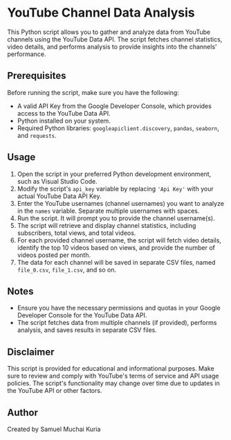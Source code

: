 # YouTube Channel Data Analysis

This Python script allows you to gather and analyze data from YouTube channels using the YouTube Data API. The script fetches channel statistics, video details, and performs analysis to provide insights into the channels' performance.

## Prerequisites

Before running the script, make sure you have the following:

- A valid API Key from the Google Developer Console, which provides access to the YouTube Data API.
- Python installed on your system.
- Required Python libraries: `googleapiclient.discovery`, `pandas`, `seaborn`, and `requests`.

## Usage

1. Open the script in your preferred Python development environment, such as Visual Studio Code.
2. Modify the script's `api_key` variable by replacing `'Api Key'` with your actual YouTube Data API Key.
3. Enter the YouTube usernames (channel usernames) you want to analyze in the `names` variable. Separate multiple usernames with spaces.
4. Run the script. It will prompt you to provide the channel username(s).
5. The script will retrieve and display channel statistics, including subscribers, total views, and total videos.
6. For each provided channel username, the script will fetch video details, identify the top 10 videos based on views, and provide the number of videos posted per month.
7. The data for each channel will be saved in separate CSV files, named `file_0.csv`, `file_1.csv`, and so on.

## Notes

- Ensure you have the necessary permissions and quotas in your Google Developer Console for the YouTube Data API.
- The script fetches data from multiple channels (if provided), performs analysis, and saves results in separate CSV files.

## Disclaimer

This script is provided for educational and informational purposes. Make sure to review and comply with YouTube's terms of service and API usage policies. The script's functionality may change over time due to updates in the YouTube API or other factors.

## Author

Created by  Samuel Muchai Kuria
